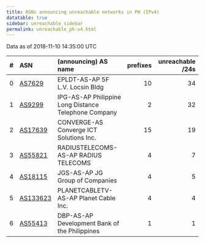 ```yaml
---
title: ASNs announcing unreachable networks in PH (IPv4)
datatable: true
sidebar: unreachable_sidebar
permalink: unreachable_ph-v4.html
---
```


Data as of 2018-11-10 14:35:00 UTC


<div class="datatable-begin"></div>

|   # | ASN                                      | (announcing) AS name                                 |   prefixes |   unreachable /24s |
|----:|:-----------------------------------------|:-----------------------------------------------------|-----------:|-------------------:|
|   0 | [AS7629](unreachable_AS7629-v4.html)     | EPLDT-AS-AP 5F L.V. Locsin Bldg                      |         10 |                 34 |
|   1 | [AS9299](unreachable_AS9299-v4.html)     | IPG-AS-AP Philippine Long Distance Telephone Company |          2 |                 32 |
|   2 | [AS17639](unreachable_AS17639-v4.html)   | CONVERGE-AS Converge ICT Solutions Inc.              |         15 |                 19 |
|   3 | [AS55821](unreachable_AS55821-v4.html)   | RADIUSTELECOMS-AS-AP RADIUS TELECOMS                 |          4 |                  7 |
|   4 | [AS18115](unreachable_AS18115-v4.html)   | JGS-AS-AP JG Group of Companies                      |          4 |                  5 |
|   5 | [AS133623](unreachable_AS133623-v4.html) | PLANETCABLETV-AS-AP Planet Cable Inc.                |          4 |                  4 |
|   6 | [AS55413](unreachable_AS55413-v4.html)   | DBP-AS-AP Development Bank of the Philippines        |          1 |                  1 |

<div class="datatable-end"></div>